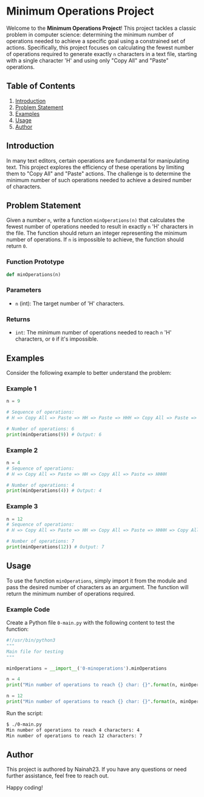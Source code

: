 # Minimum Operations Project

Welcome to the **Minimum Operations Project**! This project tackles a classic problem in computer science: determining the minimum number of operations needed to achieve a specific goal using a constrained set of actions. Specifically, this project focuses on calculating the fewest number of operations required to generate exactly `n` characters in a text file, starting with a single character 'H' and using only "Copy All" and "Paste" operations.

## Table of Contents

1. [Introduction](#introduction)
2. [Problem Statement](#problem-statement)
3. [Examples](#examples)
4. [Usage](#usage)
5. [Author](#author)

## Introduction

In many text editors, certain operations are fundamental for manipulating text. This project explores the efficiency of these operations by limiting them to "Copy All" and "Paste" actions. The challenge is to determine the minimum number of such operations needed to achieve a desired number of characters.

## Problem Statement

Given a number `n`, write a function `minOperations(n)` that calculates the fewest number of operations needed to result in exactly `n` 'H' characters in the file. The function should return an integer representing the minimum number of operations. If `n` is impossible to achieve, the function should return `0`.

### Function Prototype

```python
def minOperations(n)
```

### Parameters

- `n` (int): The target number of 'H' characters.

### Returns

- `int`: The minimum number of operations needed to reach `n` 'H' characters, or `0` if it's impossible.

## Examples

Consider the following example to better understand the problem:

### Example 1

```python
n = 9

# Sequence of operations:
# H => Copy All => Paste => HH => Paste => HHH => Copy All => Paste => HHHHHH => Paste => HHHHHHHHH

# Number of operations: 6
print(minOperations(9)) # Output: 6
```

### Example 2

```python
n = 4
# Sequence of operations:
# H => Copy All => Paste => HH => Copy All => Paste => HHHH

# Number of operations: 4
print(minOperations(4)) # Output: 4
```

### Example 3

```python
n = 12
# Sequence of operations:
# H => Copy All => Paste => HH => Copy All => Paste => HHHH => Copy All => Paste => HHHHHHHHHHHH

# Number of operations: 7
print(minOperations(12)) # Output: 7
```

## Usage

To use the function `minOperations`, simply import it from the module and pass the desired number of characters as an argument. The function will return the minimum number of operations required.

### Example Code

Create a Python file `0-main.py` with the following content to test the function:

```python
#!/usr/bin/python3
"""
Main file for testing
"""

minOperations = __import__('0-minoperations').minOperations

n = 4
print("Min number of operations to reach {} char: {}".format(n, minOperations(n)))

n = 12
print("Min number of operations to reach {} char: {}".format(n, minOperations(n)))
```

Run the script:

```bash
$ ./0-main.py
Min number of operations to reach 4 characters: 4
Min number of operations to reach 12 characters: 7
```

## Author

This project is authored by Nainah23. If you have any questions or need further assistance, feel free to reach out.

Happy coding!
